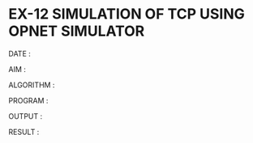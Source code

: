 # EX-12 SIMULATION OF TCP USING OPNET SIMULATOR

DATE :

AIM :


ALGORITHM :


PROGRAM :


OUTPUT :



RESULT :
